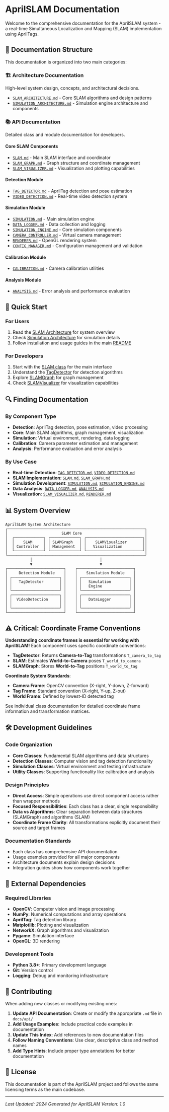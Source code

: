 # AprilSLAM Documentation

Welcome to the comprehensive documentation for the AprilSLAM system - a real-time Simultaneous Localization and Mapping (SLAM) implementation using AprilTags.

## 📁 Documentation Structure

This documentation is organized into two main categories:

### 🏗️ Architecture Documentation
High-level system design, concepts, and architectural decisions.

- [`SLAM_ARCHITECTURE.md`](architecture/SLAM_ARCHITECTURE.md) - Core SLAM algorithms and design patterns
- [`SIMULATION_ARCHITECTURE.md`](architecture/SIMULATION_ARCHITECTURE.md) - Simulation engine architecture and components

### 📚 API Documentation
Detailed class and module documentation for developers.

#### Core SLAM Components
- [`SLAM.md`](api/core/SLAM.md) - Main SLAM interface and coordinator
- [`SLAM_GRAPH.md`](api/core/SLAM_GRAPH.md) - Graph structure and coordinate management
- [`SLAM_VISUALIZER.md`](api/core/SLAM_VISUALIZER.md) - Visualization and plotting capabilities

#### Detection Module
- [`TAG_DETECTOR.md`](api/detection/TAG_DETECTOR.md) - AprilTag detection and pose estimation
- [`VIDEO_DETECTION.md`](api/detection/VIDEO_DETECTION.md) - Real-time video detection system

#### Simulation Module
- [`SIMULATION.md`](api/simulation/SIMULATION.md) - Main simulation engine
- [`DATA_LOGGER.md`](api/simulation/DATA_LOGGER.md) - Data collection and logging
- [`SIMULATION_ENGINE.md`](api/simulation/SIMULATION_ENGINE.md) - Core simulation components
- [`CAMERA_CONTROLLER.md`](api/simulation/CAMERA_CONTROLLER.md) - Virtual camera management
- [`RENDERER.md`](api/simulation/RENDERER.md) - OpenGL rendering system
- [`CONFIG_MANAGER.md`](api/simulation/CONFIG_MANAGER.md) - Configuration management and validation

#### Calibration Module
- [`CALIBRATION.md`](api/calibration/CALIBRATION.md) - Camera calibration utilities

#### Analysis Module
- [`ANALYSIS.md`](api/analysis/ANALYSIS.md) - Error analysis and performance evaluation

## 🚀 Quick Start

### For Users
1. Read the [SLAM Architecture](architecture/SLAM_ARCHITECTURE.md) for system overview
2. Check [Simulation Architecture](architecture/SIMULATION_ARCHITECTURE.md) for simulation details
3. Follow installation and usage guides in the main [README](../README.md)

### For Developers
1. Start with the [SLAM class](api/core/SLAM.md) for the main interface
2. Understand the [TagDetector](api/detection/TAG_DETECTOR.md) for detection algorithms
3. Explore [SLAMGraph](api/core/SLAM_GRAPH.md) for graph management
4. Check [SLAMVisualizer](api/core/SLAM_VISUALIZER.md) for visualization capabilities

## 🔍 Finding Documentation

### By Component Type
- **Detection**: AprilTag detection, pose estimation, video processing
- **Core**: Main SLAM algorithms, graph management, visualization
- **Simulation**: Virtual environment, rendering, data logging
- **Calibration**: Camera parameter estimation and management
- **Analysis**: Performance evaluation and error analysis

### By Use Case
- **Real-time Detection**: [`TAG_DETECTOR.md`](api/detection/TAG_DETECTOR.md), [`VIDEO_DETECTION.md`](api/detection/VIDEO_DETECTION.md)
- **SLAM Implementation**: [`SLAM.md`](api/core/SLAM.md), [`SLAM_GRAPH.md`](api/core/SLAM_GRAPH.md)
- **Simulation Development**: [`SIMULATION.md`](api/simulation/SIMULATION.md), [`SIMULATION_ENGINE.md`](api/simulation/SIMULATION_ENGINE.md)
- **Data Analysis**: [`DATA_LOGGER.md`](api/simulation/DATA_LOGGER.md), [`ANALYSIS.md`](api/analysis/ANALYSIS.md)
- **Visualization**: [`SLAM_VISUALIZER.md`](api/core/SLAM_VISUALIZER.md), [`RENDERER.md`](api/simulation/RENDERER.md)

## 📊 System Overview

```
AprilSLAM System Architecture
┌─────────────────────────────────────────────────────────────┐
│                        SLAM Core                            │
│  ┌─────────────┐ ┌─────────────┐ ┌─────────────────────────┐│
│  │    SLAM     │ │ SLAMGraph   │ │    SLAMVisualizer       ││
│  │ Controller  │ │ Management  │ │   Visualization         ││
│  └─────────────┘ └─────────────┘ └─────────────────────────┘│
└─────────────────────────────────────────────────────────────┘
           │                              │
           ▼                              ▼
┌─────────────────────────┐    ┌─────────────────────────┐
│     Detection Module    │    │    Simulation Module    │
│ ┌─────────────────────┐ │    │ ┌─────────────────────┐ │
│ │   TagDetector       │ │    │ │   Simulation        │ │
│ │                     │ │    │ │   Engine            │ │
│ └─────────────────────┘ │    │ └─────────────────────┘ │
│ ┌─────────────────────┐ │    │ ┌─────────────────────┐ │
│ │  VideoDetection     │ │    │ │   DataLogger        │ │
│ │                     │ │    │ │                     │ │
│ └─────────────────────┘ │    │ └─────────────────────┘ │
└─────────────────────────┘    └─────────────────────────┘
```

## ⚠️ Critical: Coordinate Frame Conventions

**Understanding coordinate frames is essential for working with AprilSLAM!** Each component uses specific coordinate conventions:

- **TagDetector**: Returns **Camera-to-Tag** transformations `T_camera_to_tag`
- **SLAM**: Estimates **World-to-Camera** poses `T_world_to_camera`  
- **SLAMGraph**: Stores **World-to-Tag** positions `T_world_to_tag`

**Coordinate System Standards**:
- **Camera Frame**: OpenCV convention (X-right, Y-down, Z-forward)
- **Tag Frame**: Standard convention (X-right, Y-up, Z-out)
- **World Frame**: Defined by lowest-ID detected tag

See individual class documentation for detailed coordinate frame information and transformation matrices.

## 🛠️ Development Guidelines

### Code Organization
- **Core Classes**: Fundamental SLAM algorithms and data structures
- **Detection Classes**: Computer vision and tag detection functionality  
- **Simulation Classes**: Virtual environment and testing infrastructure
- **Utility Classes**: Supporting functionality like calibration and analysis

### Design Principles
- **Direct Access**: Simple operations use direct component access rather than wrapper methods
- **Focused Responsibilities**: Each class has a clear, single responsibility
- **Data vs Algorithms**: Clear separation between data structures (SLAMGraph) and algorithms (SLAM)
- **Coordinate Frame Clarity**: All transformations explicitly document their source and target frames

### Documentation Standards
- Each class has comprehensive API documentation
- Usage examples provided for all major components
- Architecture documents explain design decisions
- Integration guides show how components work together

## 🔗 External Dependencies

### Required Libraries
- **OpenCV**: Computer vision and image processing
- **NumPy**: Numerical computations and array operations
- **AprilTag**: Tag detection library
- **Matplotlib**: Plotting and visualization
- **NetworkX**: Graph algorithms and visualization
- **Pygame**: Simulation interface
- **OpenGL**: 3D rendering

### Development Tools
- **Python 3.8+**: Primary development language
- **Git**: Version control
- **Logging**: Debug and monitoring infrastructure

## 📝 Contributing

When adding new classes or modifying existing ones:

1. **Update API Documentation**: Create or modify the appropriate `.md` file in `docs/api/`
2. **Add Usage Examples**: Include practical code examples in documentation
3. **Update This Index**: Add references to new documentation files
4. **Follow Naming Conventions**: Use clear, descriptive class and method names
5. **Add Type Hints**: Include proper type annotations for better documentation

## 📄 License

This documentation is part of the AprilSLAM project and follows the same licensing terms as the main codebase.

---

*Last Updated: 2024*
*Generated for AprilSLAM Version: 1.0* 
